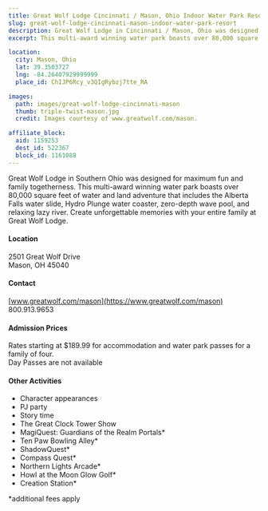 ```yaml
---
title: Great Wolf Lodge Cincinnati / Mason, Ohio Indoor Water Park Resort
slug: great-wolf-lodge-cincinnati-mason-indoor-water-park-resort
description: Great Wolf Lodge in Cincinnati / Mason, Ohio was designed for maximum fun and family entertainment.  
excerpt: This multi-award winning water park boasts over 80,000 square feet of water and land adventure!

location:
  city: Mason, Ohio
  lat: 39.3503727
  lng: -84.26407929999999
  place_id: ChIJP6Rcy_v3QIgRybzj7tte_RA

images:
  path: images/great-wolf-lodge-cincinnati-mason
  thumb: triple-twist-mason.jpg
  credit: Images courtesy of www.greatwolf.com/mason.

affiliate_block:
  aid: 1159253
  dest_id: 522367
  block_id: 1161088
---
```

Great Wolf Lodge in Southern Ohio was designed for maximum fun and family togetherness.  This multi-award winning water park boasts over 80,000 square feet of water and land adventure that includes the Alberta Falls water slide, Hydro Plunge water coaster, zero-depth wave pool, and relaxing lazy river.  Create unforgettable memories with your entire family at Great Wolf Lodge.   


#### Location
2501 Great Wolf Drive  
Mason, OH 45040

#### Contact
[www.greatwolf.com/mason](https://www.greatwolf.com/mason)  
800.913.9653

#### Admission Prices
Rates starting at $189.99 for accommodation and water park passes for a family of four.  
Day Passes are not available 

#### Other Activities 
- Character appearances  
- PJ party  
- Story time  
- The Great Clock Tower Show   
- MagiQuest: Guardians of the Realm Portals*  
- Ten Paw Bowling Alley*  
- ShadowQuest*  
- Compass Quest*  
- Northern Lights Arcade*  
- Howl at the Moon Glow Golf*  
- Creation Station*  
 
 *additional fees apply 
